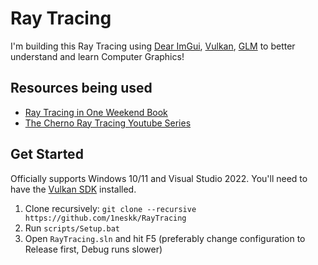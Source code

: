 # Ray Tracing
I'm building this Ray Tracing using [Dear ImGui](https://github.com/ocornut/imgui), [Vulkan](https://vulkan.lunarg.com/), [GLM](https://github.com/g-truc/glm) to better understand and learn Computer Graphics!

## Resources being used
- [Ray Tracing in One Weekend Book](https://raytracing.github.io/books/RayTracingInOneWeekend.html)
- [The Cherno Ray Tracing Youtube Series](https://www.youtube.com/playlist?list=PLlrATfBNZ98edc5GshdBtREv5asFW3yXl)

## Get Started
Officially supports Windows 10/11 and Visual Studio 2022. You'll need to have the [Vulkan SDK](https://vulkan.lunarg.com/) installed.

1. Clone recursively: `git clone --recursive https://github.com/1neskk/RayTracing`
2. Run `scripts/Setup.bat`
3. Open `RayTracing.sln` and hit F5 (preferably change configuration to Release first, Debug runs slower)
